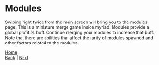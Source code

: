 # Modules
Swiping right twice from the main screen will bring you to the modules page.
This is a miniature merge game inside myriad. Modules provide a global profit % buff. 
Continue merging your modules to increase that buff. 
Note that there are abilities that affect the rarity of modules spawned and other factors related to the modules. 

[Home](../README.md)  
[Back](Upgrade%20Tab.md) | [Next](Refinery%20Tab.md)

